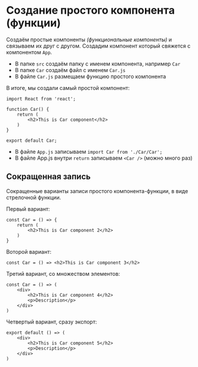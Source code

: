 # Создание простого компонента (функции)

Создаём простые компоненты *(функциональные компоненты)* и связываем их друг с другом. Создадим компонент который свяжется с компонентом `App`.

* В папке `src` создаём папку с именем компонента, например `Car`
* В папке `Car` создаём файл с именем `Car.js`
* В файле `Car.js` размещаем функцию простого компонента

В итоге, мы создали самый простой компонент:

    import React from 'react';

    function Car() {
        return (
            <h2>This is Car component</h2>
        )
    }

    export default Car;

* В файле `App.js` записываем `import Car from './Car/Car';`
* В файле App.js внутри `return` записываем `<Car />` (можно много раз)

## Сокращенная запись
Сокращенные варианты записи простого компонента-функции, в виде стрелочной функции.

Первый вариант:

    const Car = () => {
        return (
            <h2>This is Car component 2</h2>
        )
    }

Воторой вариант:

    const Car = () => <h2>This is Car component 3</h2>

Третий вариант, со множеством элементов:

    const Car = () => (
        <div>
            <h2>This is Car component 4</h2>
            <p>Description</p>
        </div>
    )

Четвертый вариант, сразу экспорт:

    export default () => (
        <div>
            <h2>This is Car component 5</h2>
            <p>Description</p>
        </div>
    )
